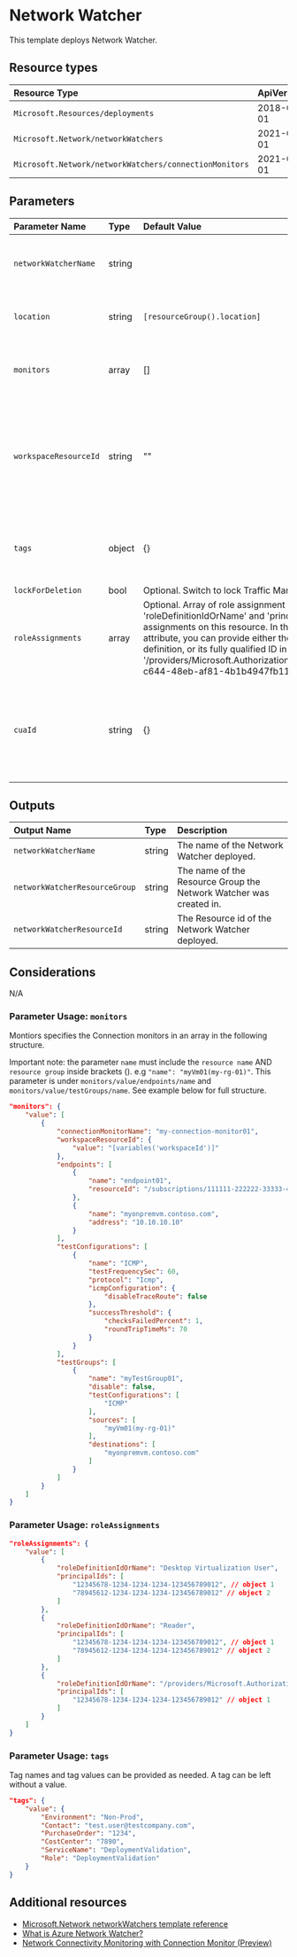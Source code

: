 # Network Watcher

This template deploys Network Watcher.


## Resource types

|Resource Type|ApiVersion|
|:--|:--|
|`Microsoft.Resources/deployments`|2018-02-01|
|`Microsoft.Network/networkWatchers`|2021-02-01|
|`Microsoft.Network/networkWatchers/connectionMonitors`|2021-02-01|

## Parameters

| Parameter Name | Type | Default Value | Possible values | Description |
| :- | :- | :-| :-| :-|
| `networkWatcherName` | string | | Required. Name of the Network Watcher resource (hidden)
| `location` | string | `[resourceGroup().location]` | | Optional. Location for all resources.
| `monitors` | array | [] | complex structure see below | Optional. Array that contains the monitors|
| `workspaceResourceId` | string | "" | ID of Workspace Resource| Optional. Specify the Workspace Resource ID. If not specified a default workspace will be created |
| `tags`| object | {} | Complex structure, see below. | Optional. Tags of the Virtual Network Gateway resource. |
| `lockForDeletion` | bool | Optional. Switch to lock Traffic Manager from deletion. | False |  |
| `roleAssignments` | array | Optional. Array of role assignment objects that contain the 'roleDefinitionIdOrName' and 'principalId' to define RBAC role assignments on this resource. In the roleDefinitionIdOrName attribute, you can provide either the display name of the role definition, or its fully qualified ID in the following format: '/providers/Microsoft.Authorization/roleDefinitions/c2f4ef07-c644-48eb-af81-4b1b4947fb11' | System.Object[] |  |
| `cuaId` | string | {} | | Optional. Customer Usage Attribution id (GUID). This GUID must be previously registered" |

## Outputs

| Output Name | Type | Description |
| :-- | :-- | :-- |
| `networkWatcherName` | string | The name of the Network Watcher deployed. |
| `networkWatcherResourceGroup` | string | The name of the Resource Group the Network Watcher was created in. |
| `networkWatcherResourceId` | string | The Resource id of the Network Watcher deployed. |

## Considerations

N/A

### Parameter Usage: `monitors`

Montiors specifies the Connection monitors in an array in the following structure.

Important note: the parameter ``name`` must include the ``resource name`` AND ``resource group`` inside brackets (). e.g ``"name": "myVm01(my-rg-01)"``. This parameter is under ``monitors/value/endpoints/name`` and ``monitors/value/testGroups/name``. See example below for full structure.

```json
"monitors": {
    "value": [
        {
            "connectionMonitorName": "my-connection-monitor01",
            "workspaceResourceId": {
                "value": "[variables('workspaceId')]"
            },
            "endpoints": [
                {
                    "name": "endpoint01",
                    "resourceId": "/subscriptions/111111-222222-33333-4444-5555555/resourceGroups/my-rg-01/providers/Microsoft.Compute/virtualMachines/myVm01"
                },
                {
                    "name": "myonpremvm.contoso.com",
                    "address": "10.10.10.10"
                }
            ],
            "testConfigurations": [
                {
                    "name": "ICMP",
                    "testFrequencySec": 60,
                    "protocol": "Icmp",
                    "icmpConfiguration": {
                        "disableTraceRoute": false
                    },
                    "successThreshold": {
                        "checksFailedPercent": 1,
                        "roundTripTimeMs": 70
                    }
                }
            ],
            "testGroups": [
                {
                    "name": "myTestGroup01",
                    "disable": false,
                    "testConfigurations": [
                        "ICMP"
                    ],
                    "sources": [
                        "myVm01(my-rg-01)"
                    ],
                    "destinations": [
                        "myonpremvm.contoso.com"
                    ]
                }
            ]
        }
    ]
}
```

### Parameter Usage: `roleAssignments`

```json
"roleAssignments": {
    "value": [
        {
            "roleDefinitionIdOrName": "Desktop Virtualization User",
            "principalIds": [
                "12345678-1234-1234-1234-123456789012", // object 1
                "78945612-1234-1234-1234-123456789012" // object 2
            ]
        },
        {
            "roleDefinitionIdOrName": "Reader",
            "principalIds": [
                "12345678-1234-1234-1234-123456789012", // object 1
                "78945612-1234-1234-1234-123456789012" // object 2
            ]
        },
        {
            "roleDefinitionIdOrName": "/providers/Microsoft.Authorization/roleDefinitions/c2f4ef07-c644-48eb-af81-4b1b4947fb11",
            "principalIds": [
                "12345678-1234-1234-1234-123456789012" // object 1
            ]
        }
    ]
}
```

### Parameter Usage: `tags`

Tag names and tag values can be provided as needed. A tag can be left without a value.

```json
"tags": {
    "value": {
        "Environment": "Non-Prod",
        "Contact": "test.user@testcompany.com",
        "PurchaseOrder": "1234",
        "CostCenter": "7890",
        "ServiceName": "DeploymentValidation",
        "Role": "DeploymentValidation"
    }
}
```

## Additional resources

- [Microsoft.Network networkWatchers template reference](https://docs.microsoft.com/en-us/azure/templates/microsoft.network/2021-02-01/networkwatchers)
- [What is Azure Network Watcher?](https://docs.microsoft.com/en-us/azure/network-watcher/network-watcher-monitoring-overview)
- [Network Connectivity Monitoring with Connection Monitor (Preview)](https://docs.microsoft.com/en-us/azure/network-watcher/connection-monitor-preview)